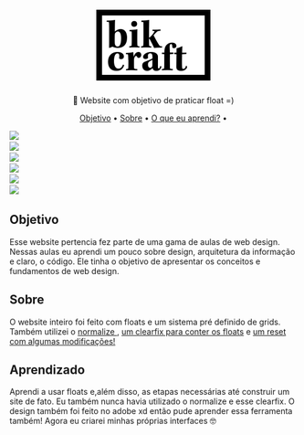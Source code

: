 <h1 align="center">
   <img src="./img/bikcraft.svg">
</h1>

<p align="center">🚀 Website com objetivo de praticar float =)</p>
<p align="center">
 <a href="#objetivo">Objetivo</a> •
  <a href="#sobre">Sobre</a> •
   <a href="#aprendizado">O que eu aprendi?</a> •
</p>

  <img src="./videos/home.gif">  <br>
  <img src="./videos/sobre.gif"> <br>
  <img src="./videos/portfolio.gif"><br>
   <img src="./videos/produtos.gif"> <br>
  <img src="./videos/contato.gif"> <br>
   <img src="./videos/responsivo.gif">

<h2 id="objetivo">Objetivo</h2>
<p> Esse website pertencia fez parte de uma gama de aulas de web design. Nessas aulas eu aprendi um pouco sobre design, arquitetura da informação e claro, o código. Ele tinha o objetivo de apresentar os conceitos e fundamentos de web design.</p>

<h2 id="sobre"> Sobre </h2>
<p>O website inteiro foi feito com floats e um sistema pré definido de grids. Também utilizei o <a href="https://necolas.github.io/normalize.css/">normalize </a>, <a href="http://nicolasgallagher.com/micro-clearfix-hack/"> um clearfix para conter os floats</a> e <a href="https://meyerweb.com/eric/tools/css/reset/index.html"> um reset com algumas modificações! </a> </p>

<h2 id="aprendizado">Aprendizado</h2>
  <p>Aprendi a usar floats e,além disso, as etapas necessárias até construir um site de fato. Eu também nunca havia utilizado o normalize e esse clearfix. O design também foi feito no adobe xd então pude aprender essa ferramenta também! Agora eu criarei minhas próprias interfaces 🤓</p>
